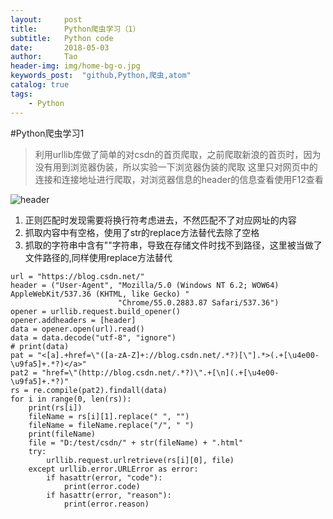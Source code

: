 ```yaml
---
layout:     post
title:      Python爬虫学习（1）
subtitle:   Python code
date:       2018-05-03
author:     Tao
header-img: img/home-bg-o.jpg
keywords_post:  "github,Python,爬虫,atom"
catalog: true
tags:
    - Python
---
```

#Python爬虫学习1
>利用urllib库做了简单的对csdn的首页爬取，之前爬取新浪的首页时，因为没有用到浏览器伪装，所以实验一下浏览器伪装的爬取
>这里只对网页中的连接和连接地址进行爬取，对浏览器信息的header的信息查看使用F12查看

![header](https://github.com/iteh3712198/iteh3712198.github.io/blob/master/img/csdnPython01.jpg)
1. 正则匹配时发现需要将换行符考虑进去，不然匹配不了对应网址的内容
2. 抓取内容中有空格，使用了str的replace方法替代去除了空格
3. 抓取的字符串中含有"\"字符串，导致在存储文件时找不到路径，这里被当做了文件路径的,同样使用replace方法替代
```
url = "https://blog.csdn.net/"
header = ("User-Agent", "Mozilla/5.0 (Windows NT 6.2; WOW64) AppleWebKit/537.36 (KHTML, like Gecko) "
                        "Chrome/55.0.2883.87 Safari/537.36")
opener = urllib.request.build_opener()
opener.addheaders = [header]
data = opener.open(url).read()
data = data.decode("utf-8", "ignore")
# print(data)
pat = "<[a].+href=\"([a-zA-Z]+://blog.csdn.net/.*?)[\"].*>(.+[\u4e00-\u9fa5]+.*?)</a>"
pat2 = "href=\"(http://blog.csdn.net/.*?)\".+[\n](.+[\u4e00-\u9fa5]+.*?)"
rs = re.compile(pat2).findall(data)
for i in range(0, len(rs)):
    print(rs[i])
    fileName = rs[i][1].replace(" ", "")
    fileName = fileName.replace("/", " ")
    print(fileName)
    file = "D:/test/csdn/" + str(fileName) + ".html"
    try:
        urllib.request.urlretrieve(rs[i][0], file)
    except urllib.error.URLError as error:
        if hasattr(error, "code"):
            print(error.code)
        if hasattr(error, "reason"):
            print(error.reason)
```
